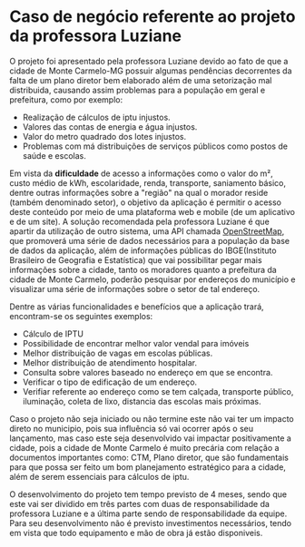 # Caso de negócio referente ao projeto da professora Luziane

O projeto foi apresentado pela professora Luziane devido ao fato de que a cidade de Monte Carmelo-MG possuir algumas pendências decorrentes da falta de um plano diretor bem elaborado além de uma setorização mal distribuida, causando assim problemas para a população em geral e prefeitura, como por exemplo: 

- Realização de cálculos de iptu injustos.
- Valores das contas de energia e água injustos.
- Valor do metro quadrado dos lotes injustos.
- Problemas com má distribuições de serviços públicos como postos de saúde e escolas.

Em vista da **dificuldade** de acesso a informações como o valor do m², custo médio de kWh, escolaridade, renda, transporte, saniamento básico, dentre outras informações sobre a "região" na qual o morador reside (também denominado setor), o objetivo da aplicação é permitir o acesso deste conteúdo por meio de uma plataforma web e mobile (de um aplicativo e de um site).
A solução recomendada pela professora Luziane é que apartir da utilização de outro sistema, uma API chamada [OpenStreetMap](https://www.openstreetmap.org/about), que promoverá uma série de dados necessários para a população da base de dados da aplicação, além de informações públicas do IBGE(Instituto Brasileiro de Geografia e Estatística) que vai possibilitar pegar mais informações sobre a cidade, tanto os moradores quanto a prefeitura da cidade de Monte Carmelo, poderão pesquisar por endereços do município e visualizar uma série de informações sobre o setor de tal endereço.

Dentre as várias funcionalidades e benefícios que a aplicação trará, encontram-se os seguintes exemplos:

- Cálculo de IPTU
- Possibilidade de encontrar melhor valor vendal para imóveis
- Melhor distribuição de vagas em escolas públicas.
- Melhor distribuição de atendimento hospitalar.
- Consulta sobre valores baseado no endereço em que se encontra.
- Verificar o tipo de edificação de um endereço.
- Verifiar referente ao endereço como se tem calçada, transporte público, iluminação, coleta de lixo, distancia das escolas mais próximas.

Caso o projeto não seja iniciado ou não termine este não vai ter um impacto direto no municipio, pois sua influência só vai ocorrer após o seu lançamento, mas caso este seja desenvolvido vai impactar positivamente a cidade, pois a cidade de Monte Carmelo é muito precária com relação a documentos importantes como: CTM, Plano diretor, que são fundamentais para que possa ser feito um bom planejamento estratégico para a cidade, além de serem essenciais para cálculos de iptu.

O desenvolvimento do projeto tem tempo previsto de 4 meses, sendo que este vai ser dividido em três partes com duas de responsabilidade da professora Luziane e a última parte sendo de responsabilidade da equipe. Para seu desenvolvimento não é previsto investimentos necessários, tendo em vista que todo equipamento e mão de obra já estão disponiveis.
